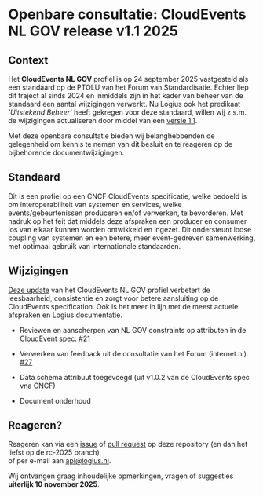 
# Openbare consultatie: CloudEvents NL GOV release v1.1 2025

## Context
Het **CloudEvents NL GOV** profiel is op 24 september 2025 vastgesteld als een standaard op de PTOLU van het Forum van Standardisatie.
Echter liep dit traject al sinds 2024 en inmiddels zijn in het kader van beheer van de standaard een aantal wijzigingen verwerkt.
Nu Logius ook het predikaat _'Uitstekend Beheer'_ heeft gekregen voor deze standaard, willen wij z.s.m. de wijzigingen actualiseren door middel van een [versie 1.1](https://logius-standaarden.github.io/Publicatie-Preview/NL-GOV-profile-for-CloudEvents/rc-2025/).

Met deze openbare consultatie bieden wij belanghebbenden de gelegenheid om kennis te nemen van dit besluit en te reageren op de bijbehorende documentwijzigingen.

## Standaard
Dit is een profiel op een CNCF CloudEvents specificatie, welke bedoeld is om  interoperabiliteit van systemen en services, welke events/gebeurtenissen produceren en/of verwerken, te bevorderen.
Met nadruk op het feit dat middels deze afspraken een producer en consumer los van elkaar kunnen worden ontwikkeld en ingezet.
Dit ondersteunt loose coupling van systemen en een betere, meer event-gedreven samenwerking, met optimaal gebruik van internationale standaarden.

## Wijzigingen

[Deze update](https://github.com/Logius-standaarden/NL-GOV-profile-for-CloudEvents/pull/28) van het CloudEvents NL GOV profiel verbetert de leesbaarheid, consistentie en zorgt voor betere aansluiting op de CloudEvents specification. Ook is het meer in lijn met de meest actuele afspraken en Logius documentatie.

- Reviewen en aanscherpen van NL GOV constraints op attributen in de CloudEvent spec. [#21](https://github.com/Logius-standaarden/NL-GOV-profile-for-CloudEvents/pull/21)

- Verwerken van feedback uit de consultatie van het Forum (internet.nl). [#27](https://github.com/Logius-standaarden/NL-GOV-profile-for-CloudEvents/pull/27)

- Data schema attribuut toegevoegd (uit v1.0.2 van de CloudEvents spec vna CNCF)

- Document onderhoud


## Reageren?

Reageren kan via een [issue](https://github.com/Logius-standaarden/NL-GOV-profile-for-CloudEvents/issues) of [pull request](https://github.com/Logius-standaarden/NL-GOV-profile-for-CloudEvents/pulls) op deze repository (en dan het liefst op de rc-2025 branch),  
of per e-mail aan [api@logius.nl](mailto:api@logius.nl).

Wij ontvangen graag inhoudelijke opmerkingen, vragen of suggesties **uiterlijk 10 november 2025**.





